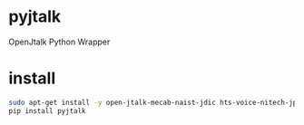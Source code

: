 # pyjtalk
OpenJtalk Python Wrapper

# install
```sh
sudo apt-get install -y open-jtalk-mecab-naist-jdic hts-voice-nitech-jp-atr503-m001 open-jtalk
pip install pyjtalk
```